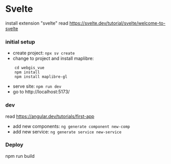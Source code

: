 # Svelte
install extension "svelte"
read https://svelte.dev/tutorial/svelte/welcome-to-svelte

### initial setup
- create project: ```npx sv create```
- change to project and install maplibre: 
```
    cd webgis_vue
    npm install
    npm install maplibre-gl
```
- serve site: ```npm run dev```
- go to http://localhost:5173/

### dev
read https://angular.dev/tutorials/first-app
- add new components: ```ng generate component new-comp```
- add new service: ```ng generate service new-service```

### Deploy
npm run build